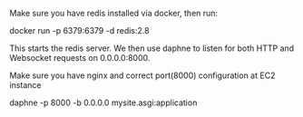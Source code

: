 Make sure you have redis installed via docker, then run:

docker run -p 6379:6379 -d redis:2.8

This starts the redis server. We then use daphne to listen for both HTTP and Websocket requests on 0.0.0.0:8000.

Make sure you have nginx and correct port(8000) configuration at EC2 instance

daphne -p 8000 -b 0.0.0.0 mysite.asgi:application